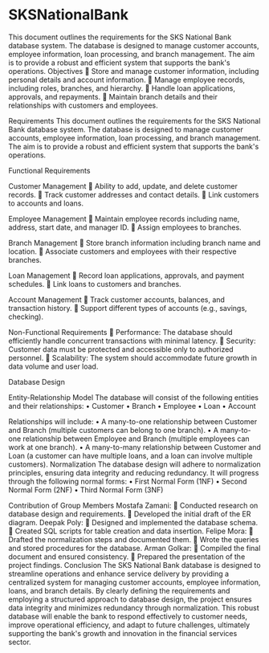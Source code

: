 # SKSNationalBank
This document outlines the requirements for the SKS National Bank database system. The database is designed to manage customer accounts, employee information, loan processing, and branch management. The aim is to provide a robust and efficient system that supports the bank's operations.
Objectives
	Store and manage customer information, including personal details and account information.
	Manage employee records, including roles, branches, and hierarchy.
	Handle loan applications, approvals, and repayments.
	Maintain branch details and their relationships with customers and employees.

Requirements
This document outlines the requirements for the SKS National Bank database system. The database is designed to manage customer accounts, employee information, loan processing, and branch management. The aim is to provide a robust and efficient system that supports the bank's operations.

Functional Requirements

Customer Management
	Ability to add, update, and delete customer records.
	Track customer addresses and contact details.
	Link customers to accounts and loans.

Employee Management
	Maintain employee records including name, address, start date, and manager ID.
	Assign employees to branches.

Branch Management
	Store branch information including branch name and location.
	Associate customers and employees with their respective branches.

Loan Management
	Record loan applications, approvals, and payment schedules.
	Link loans to customers and branches.

Account Management
	Track customer accounts, balances, and transaction history.
	Support different types of accounts (e.g., savings, checking).

Non-Functional Requirements
	Performance: The database should efficiently handle concurrent transactions with minimal latency.
	Security: Customer data must be protected and accessible only to authorized personnel.
	Scalability: The system should accommodate future growth in data volume and user load.

Database Design

Entity-Relationship Model
The database will consist of the following entities and their relationships:
•	Customer
•	Branch
•	Employee
•	Loan
•	Account

Relationships will include:
•	A many-to-one relationship between Customer and Branch (multiple customers can belong to one branch).
•	A many-to-one relationship between Employee and Branch (multiple employees can work at one branch).
•	A many-to-many relationship between Customer and Loan (a customer can have multiple loans, and a loan can involve multiple customers).
Normalization
The database design will adhere to normalization principles, ensuring data integrity and reducing redundancy. It will progress through the following normal forms:
•	First Normal Form (1NF)
•	Second Normal Form (2NF)
•	Third Normal Form (3NF)

Contribution of Group Members
Mostafa Zamani: 
	Conducted research on database design and requirements.
	Developed the initial draft of the ER diagram.
Deepak Poly:
	Designed and implemented the database schema.
	Created SQL scripts for table creation and data insertion.
Felipe Mora:
	Drafted the normalization steps and documented them.
	Wrote the queries and stored procedures for the database.
Arman Golkar:
	Compiled the final document and ensured consistency.
	Prepared the presentation of the project findings.
Conclusion
The SKS National Bank database is designed to streamline operations and enhance service delivery by providing a centralized system for managing customer accounts, employee information, loans, and branch details. By clearly defining the requirements and employing a structured approach to database design, the project ensures data integrity and minimizes redundancy through normalization. This robust database will enable the bank to respond effectively to customer needs, improve operational efficiency, and adapt to future challenges, ultimately supporting the bank's growth and innovation in the financial services sector.
